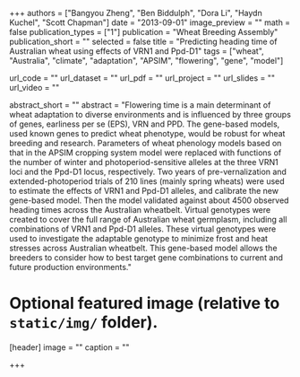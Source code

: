 +++
authors = ["Bangyou Zheng", "Ben Biddulph", "Dora Li", "Haydn Kuchel", "Scott Chapman"]
date = "2013-09-01"
image_preview = ""
math = false
publication_types = ["1"]
publication = "Wheat Breeding Assembly"
publication_short = ""
selected = false
title = "Predicting heading time of Australian wheat using effects of VRN1 and Ppd-D1"
tags = ["wheat", "Australia", "climate", "adaptation", "APSIM", "flowering", "gene", "model"]

url_code = ""
url_dataset = ""
url_pdf = ""
url_project = ""
url_slides = ""
url_video = ""

abstract_short = ""
abstract = "Flowering time is a main determinant of wheat adaptation to diverse environments and is influenced by three groups of genes, earliness per se (EPS), VRN and PPD. The gene-based models, used known genes to predict wheat phenotype, would be robust for wheat breeding and research. Parameters of wheat phenology models based on that in the APSIM cropping system model were replaced with functions of the number of winter and photoperiod-sensitive alleles at the three VRN1 loci and the Ppd-D1 locus, respectively. Two years of pre-vernalization and extended-photoperiod trials of 210 lines (mainly spring wheats) were used to estimate the effects of VRN1 and Ppd-D1 alleles, and calibrate the new gene-based model. Then the model validated against about 4500 observed heading times across the Australian wheatbelt. Virtual genotypes were created to cover the full range of Australian wheat germplasm, including all combinations of VRN1 and Ppd-D1 alleles. These virtual genotypes were used to investigate the adaptable genotype to minimize frost and heat stresses across Australian wheatbelt. This gene-based model allows the breeders to consider how to best target gene combinations to current and future production environments."


# Optional featured image (relative to `static/img/` folder).
[header]
image = ""
caption = ""

+++
